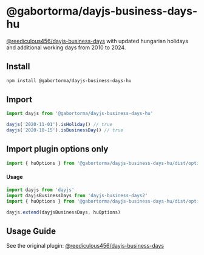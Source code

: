 # @gabortorma/dayjs-business-days-hu

[@reediculous456/dayjs-business-days](https://github.com/reediculous456/dayjs-business-days) with updated hungarian holidays and additional working days from 2010 to 2024.

## Install

```bash
npm install @gabortorma/dayjs-business-days-hu
```

## Import

```javascript
import dayjs from '@gabortorma/dayjs-business-days-hu'

dayjs('2020-11-01').isHoliday() // true
dayjs('2020-10-15').isBusinessDay() // true
```
## Import plugin options only

```javascript
import { huOptions } from '@gabortorma/dayjs-business-days-hu/dist/options'
```
#### Usage
```javascript
import dayjs from 'dayjs'
import dayjsBusinessDays from 'dayjs-business-days2'
import { huOptions } from '@gabortorma/dayjs-business-days-hu/dist/options'

dayjs.extend(dayjsBusinessDays, huOptions)

```


## Usage Guide

See the original plugin: [@reediculous456/dayjs-business-days](https://github.com/reediculous456/dayjs-business-days)

